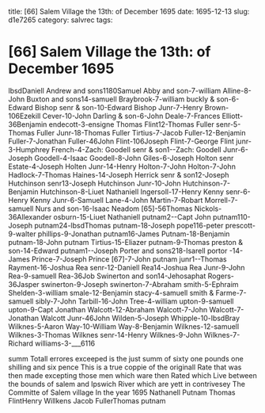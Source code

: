 title: [66] Salem Village the 13th: of December 1695
date: 1695-12-13
slug: d1e7265
category: salvrec
tags: 


<div markdown class="doc" id="d1e7265">


# [66] Salem Village the 13th: of December 1695

lbsdDaniell Andrew and sons1180Samuel Abby and son-7-william Alline-8-John Buxton and sons14-samuell Braybrook-7-william buckly & son-6-Edward Bishop senr & son-10-Edward Bishop Junr-7-Henry Brown-106Ezekill Cever-10-John Darling & son-6-John Deale-7-Frances Elliott-36Benjamin endecott-3-ensigne Thomas Flint12-Thomas Fuller senr-5-Thomas Fuller Junr-18-Thomas Fuller Tirtius-7-Jacob Fuller-12-Benjamin Fuller-7-Jonathan Fuller-46John Flint-106Joseph Flint-7-George Flint junr-3-Humphrey French-4-Zach: Goodell senr & son1--Zach: Goodell Junr-6-Joseph Goodell-4-Isaac Goodell-8-John Giles-6-Joseph Holton senr Estate-4-Joseph Holten Junr-14-Henry Holton-7-John Holton-7-John Hadlock-7-Thomas Haines-14-Joseph Herrick senr & son12-Joseph Hutchinson senr13-Joseph Hutchinson Junr-10-John Hutchinson-7-Benjamin Hutchinson-8-Liuet Nathaniell Ingersoll-17-Henry Kenny senr-6-Henry Kenny Junr-6-Samuell Lane-4-John Martin-7-Robart Morrell-7-samuell Nurs and son-16-Isaac Neadom [65]-56Thomas Nickols-36Allexander osburn-15-Liuet Nathaniell putnam2--Capt John putnam110-Joseph putnam24-lbsdThomas putnam-18-Joseph pope116-peter prescott-9-walter phillips-9-Jonathan putnam16-James Putnam-18-Benjamin putnam-18-John putnam Tirtius-15-Eliazer putnam-9-Thomas preston & son-14-Edward putnam1--Joseph Porter and sons218-Isarell portor -14-James Prince-7-Joseph Prince [67]-7-John putnam junr1--Thomas Rayment-16-Joshua Rea senr-12-Daniell Rea14-Joshua Rea Junr-9-John Rea-9-samuell Rea-36Job Swinerton and son14-Jehosaphat Rogers-36Jasper swinerton-9-Joseph swinerton-7-Abraham smith-5-Ephraim Shelden-3-william smale-12-Benjamin stacy-4-samuell smith & Farme-7-samuell sibly-7-John Tarbill-16-John Tree-4-william upton-9-samuell upton-9-Capt Jonathan Walcott-12-Abraham Walcott-7-John Walcott-7-Jonathan Walcott Junr-46John Wilden-5-Joseph Whipple-10-lbsdBray Wilknes-5-Aaron Way-10-William Way-8-Benjamin Wilknes-12-samuell Wilknes-3-Thomas Wilknes senr-14-Henry Wilknes-9-John Wilknes-7-Richard williams-3-___6116

summ Totall errores exceeped is the just summ of sixty one pounds one shilling and six pence This is a true coppie of the originall Rate that was then made excepting those men which ware then Rated which Live between the bounds of salem and Ipswich River which are yett in contrivesey The Committe of Salem village In the year 1695  Nathanell Putnam Thomas FlintHenry Willkens Jacob FullerThomas putnam
</div>
